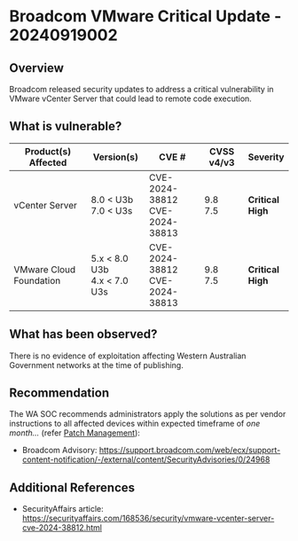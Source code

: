 # Broadcom VMware Critical Update - 20240919002

## Overview

Broadcom released security updates to address a critical vulnerability in VMware vCenter Server that could lead to remote code execution.

## What is vulnerable?

| Product(s) Affected | Version(s) | CVE # | CVSS v4/v3 | Severity |
|---------------------|------------|-------|------------|----------|
|vCenter Server       | 8.0 < U3b <br> 7.0 < U3s | CVE-2024-38812 <br> CVE-2024-38813 | 9.8 <br> 7.5 | **Critical** <br> **High**|
|VMware Cloud Foundation| 5.x < 8.0 U3b <br> 4.x < 7.0 U3s | CVE-2024-38812 <br> CVE-2024-38813 | 9.8 <br> 7.5 | **Critical** <br> **High** |

## What has been observed?

There is no evidence of exploitation affecting Western Australian Government networks at the time of publishing.

## Recommendation

The WA SOC recommends administrators apply the solutions as per vendor instructions to all affected devices within expected timeframe of *one month...* (refer [Patch Management](../guidelines/patch-management.md)):

- Broadcom Advisory: <https://support.broadcom.com/web/ecx/support-content-notification/-/external/content/SecurityAdvisories/0/24968>

## Additional References

- SecurityAffairs article: <https://securityaffairs.com/168536/security/vmware-vcenter-server-cve-2024-38812.html>
